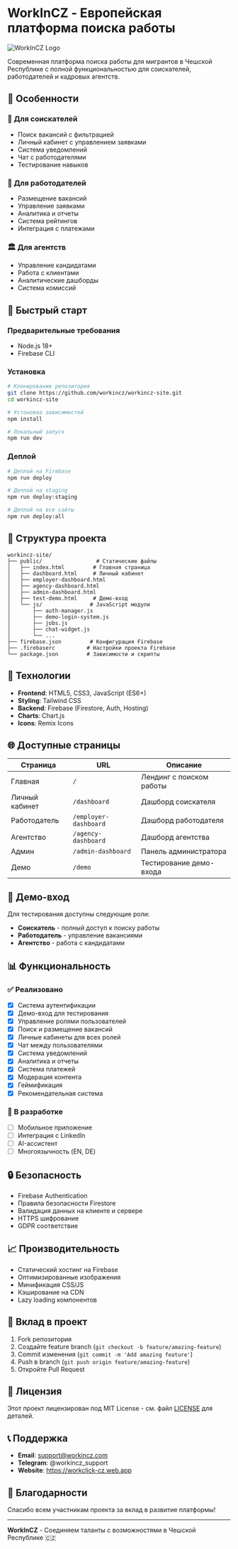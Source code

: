 # WorkInCZ - Европейская платформа поиска работы

![WorkInCZ Logo](https://workclick-cz.web.app/logo.png)

Современная платформа поиска работы для мигрантов в Чешской Республике с полной функциональностью для соискателей, работодателей и кадровых агентств.

## 🌟 Особенности

### 👥 Для соискателей
- Поиск вакансий с фильтрацией
- Личный кабинет с управлением заявками
- Система уведомлений
- Чат с работодателями
- Тестирование навыков

### 🏢 Для работодателей
- Размещение вакансий
- Управление заявками
- Аналитика и отчеты
- Система рейтингов
- Интеграция с платежами

### 🏛️ Для агентств
- Управление кандидатами
- Работа с клиентами
- Аналитические дашборды
- Система комиссий

## 🚀 Быстрый старт

### Предварительные требования
- Node.js 18+
- Firebase CLI

### Установка
```bash
# Клонирование репозитория
git clone https://github.com/workincz/workincz-site.git
cd workincz-site

# Установка зависимостей
npm install

# Локальный запуск
npm run dev
```

### Деплой
```bash
# Деплой на Firebase
npm run deploy

# Деплой на staging
npm run deploy:staging

# Деплой на все сайты
npm run deploy:all
```

## 📁 Структура проекта

```
workincz-site/
├── public/                 # Статические файлы
│   ├── index.html         # Главная страница
│   ├── dashboard.html     # Личный кабинет
│   ├── employer-dashboard.html
│   ├── agency-dashboard.html
│   ├── admin-dashboard.html
│   ├── test-demo.html     # Демо-вход
│   └── js/               # JavaScript модули
│       ├── auth-manager.js
│       ├── demo-login-system.js
│       ├── jobs.js
│       ├── chat-widget.js
│       └── ...
├── firebase.json         # Конфигурация Firebase
├── .firebaserc          # Настройки проекта Firebase
└── package.json         # Зависимости и скрипты
```

## 🔧 Технологии

- **Frontend**: HTML5, CSS3, JavaScript (ES6+)
- **Styling**: Tailwind CSS
- **Backend**: Firebase (Firestore, Auth, Hosting)
- **Charts**: Chart.js
- **Icons**: Remix Icons

## 🌐 Доступные страницы

| Страница | URL | Описание |
|----------|-----|----------|
| Главная | `/` | Лендинг с поиском работы |
| Личный кабинет | `/dashboard` | Дашборд соискателя |
| Работодатель | `/employer-dashboard` | Дашборд работодателя |
| Агентство | `/agency-dashboard` | Дашборд агентства |
| Админ | `/admin-dashboard` | Панель администратора |
| Демо | `/demo` | Тестирование демо-входа |

## 🔐 Демо-вход

Для тестирования доступны следующие роли:
- **Соискатель** - полный доступ к поиску работы
- **Работодатель** - управление вакансиями
- **Агентство** - работа с кандидатами

## 📊 Функциональность

### ✅ Реализовано
- [x] Система аутентификации
- [x] Демо-вход для тестирования
- [x] Управление ролями пользователей
- [x] Поиск и размещение вакансий
- [x] Личные кабинеты для всех ролей
- [x] Чат между пользователями
- [x] Система уведомлений
- [x] Аналитика и отчеты
- [x] Система платежей
- [x] Модерация контента
- [x] Геймификация
- [x] Рекомендательная система

### 🚧 В разработке
- [ ] Мобильное приложение
- [ ] Интеграция с LinkedIn
- [ ] AI-ассистент
- [ ] Многоязычность (EN, DE)

## 🔒 Безопасность

- Firebase Authentication
- Правила безопасности Firestore
- Валидация данных на клиенте и сервере
- HTTPS шифрование
- GDPR соответствие

## 📈 Производительность

- Статический хостинг на Firebase
- Оптимизированные изображения
- Минификация CSS/JS
- Кэширование на CDN
- Lazy loading компонентов

## 🤝 Вклад в проект

1. Fork репозитория
2. Создайте feature branch (`git checkout -b feature/amazing-feature`)
3. Commit изменения (`git commit -m 'Add amazing feature'`)
4. Push в branch (`git push origin feature/amazing-feature`)
5. Откройте Pull Request

## 📄 Лицензия

Этот проект лицензирован под MIT License - см. файл [LICENSE](LICENSE) для деталей.

## 📞 Поддержка

- **Email**: support@workincz.com
- **Telegram**: @workincz_support
- **Website**: https://workclick-cz.web.app

## 🙏 Благодарности

Спасибо всем участникам проекта за вклад в развитие платформы!

---

**WorkInCZ** - Соединяем таланты с возможностями в Чешской Республике 🇨🇿 